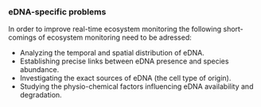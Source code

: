 ### eDNA-specific problems
In order to improve real-time ecosystem monitoring the following short-comings of ecosystem monitoring need to be adressed:
- Analyzing the temporal and spatial distribution of eDNA.
- Establishing precise links between eDNA presence and species abundance.
- Investigating the exact sources of eDNA (the cell type of origin).
- Studying the physio-chemical factors influencing eDNA availability and degradation.